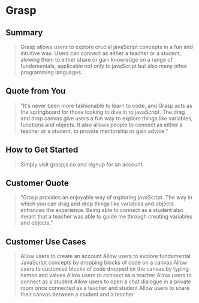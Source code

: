 # Grasp #

## Summary ##
 > Grasp allows users to explore crucial javaScript concepts in a fun and intuitive way. Users can connect as either a teacher or a student, alowing them to either share or gain knowledge on a range of fundamentals, applicable not only to javaScript but also many other programming languages.

## Quote from You ##
 > "It's never been more fashionable to learn to code, and Grasp acts as the springboard for those looking to dive in to javaScript. The drag and drop canvas give users a fun way to explore things like variables, functions and objects. It also allows people to connect as either a teacher or a student, to provide mentorship or gain advice."

## How to Get Started ##
 > Simply visit graspjs.co and signup for an account.

## Customer Quote ##
 > "Grasp provides an enjoyable way of exploring javaScript. The way in which you can drag and drop things like variables and objects enhances the experience. Being able to connect as a student also meant that a teacher was able to guide me through creating variables and objects."

 ## Customer Use Cases ##
> Allow users to create an account
> Allow users to explore fundamental JavaScript concepts by dropping blocks of code on a canvas
> Allow users to customise blocks of code dropped on the canvas by typing names and values
> Allow users to connect as a teacher
> Allow users to connect as a student
> Allow users to open a chat dialogue in a private room once connected as a teacher and student
> Allow users to share their canvas between a student and a teacher